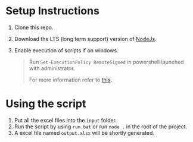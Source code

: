 # Setup Instructions

1. Clone this repo.
2. Download the LTS (long term support) version of [NodeJs](https://nodejs.org/en/).
3. Enable execution of scripts if on windows.

   >Run `Set-ExecutionPolicy RemoteSigned` in powershell launched with administrator.
   >
   >For more information refer to [this](https://www.itechtics.com/enable-script-execution-powershell/).

# Using the script

1. Put all the excel files into the `input` folder.
2. Run the script by using `run.bat` or run `node .` in the root of the project.
3. A excel file named `output.xlsx` will be shortly generated.
